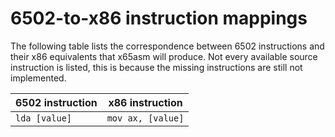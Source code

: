 # 6502-to-x86 instruction mappings

The following table lists the correspondence between 6502 instructions and their x86 equivalents that x65asm will produce. Not every available source instruction is listed, this is because the missing instructions are still not implemented.

| 6502 instruction | x86 instruction |
| --- | --- |
| `lda [value]` | `mov ax, [value]` |

